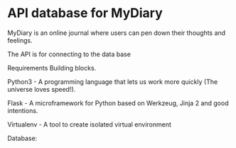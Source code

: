 # API database for MyDiary
MyDiary is an online journal where users can pen down their thoughts and feelings.

 The API is for connecting to the data base 


Requirements Building blocks.

Python3 - A programming language that lets us work more quickly (The universe loves speed!).

Flask - A microframework for Python based on Werkzeug, Jinja 2 and good intentions.

Virtualenv - A tool to create isolated virtual environment

Database: <PostgreSQL>

